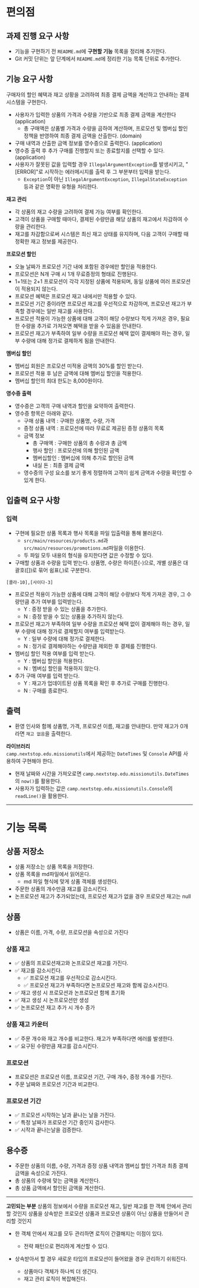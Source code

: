 # 편의점

## 과제 진행 요구 사항

- 기능을 구현하기 전 `README.md`에 **구현할 기능** 목록을 정리해 추가한다.
- Git 커밋 단위는 앞 단계에서 `README.md`에 정리한 기능 목록 단위로 추가한다.

## 기능 요구 사항

구매자의 할인 혜택과 재고 상황을 고려하여 최종 결제 금액을 계산하고 안내하는 결제 시스템을 구현한다.

- 사용자가 입력한 상품의 가격과 수량을 기반으로 최종 결제 금액을 계산한다 (application)
  - 총 구매액은 상품별 가격과 수량을 곱하여 계산하며, 프로모션 및 멤버십 할인 정책을 반영하여 최종 결제 금액을 산출한다. (domain)
- 구매 내역과 산출한 금액 정보를 영수증으로 출력한다. (application)
- 영수증 출력 후 추가 구매를 진행할지  또는 종료할지를 선택할 수 있다. (application)
- 사용자가 잘못된 값을 입력할 경우 `IllegalArgumentException`를 발생시키고, "[ERROR]"로 시작하는 에러메시지를 출력 후 그 부분부터 입력을 받는다.
  - `Exception`이 아닌 `IllegalArgumentException`, `IllegalStateException` 등과 같은 명확한 유형을 처리한다.

**재고 관리**
- 각 상품의 재고 수량을 고려하여 결제 가능 여부를 확인한다.
- 고객이 상품을 구매할 때마다, 결제된 수량만큼 해당 상품의 재고에서 차감하여 수량을 관리한다.
- 재고를 차감함으로써 시스템은 최신 재고 상태를 유지하며, 다음 고객이 구매할 때 정확한 재고 정보를 제공한다.

**프로모션 할인**
- 오늘 날짜가 프로모션 기간 내에 포함된 경우에만 할인을 적용한다.
- 프로모션은 N개 구매 시 1개 무료증정의 형태로 진행된다.
- 1+1또는 2+1 프로모션이  각각 지정된 상품에 적용되며, 동일 상품에 여러 프로모션이 적용되지 않는다.
- 프로모션 혜택은 프로모션 재고 내에서만 적용할 수 있다.
- 프로모션 기간 중이라면 프로모션 재고를 우선적으로 차감하며, 프로모션 재고가 부족할 경우에는 일반 재고를 사용한다.
- 프로모션 적용이 가능한 상품에 대해 고객이 해당 수량보다 적게 가져온 경우, 필요한 수량을 추가로 가져오면 혜택을 받을 수 있음을 안내한다.
- 프로모션 재고가 부족하여 일부 수량을 프로모션 혜택 없이 결제해야 하는 경우, 일부 수량에 대해 정가로 결제하게 됨을 안내한다.

**멤버십 할인**
- 멤버십 회원은 프로모션 미적용 금액의 30%를 할인 받는다.
- 프로모션 적용 후 남은 금액에 대해 멤버십 할인을 적용한다.
- 멤버십 할인의 최대 한도는 8,000원이다.

**영수증 출력**
- 영수증은 고객의 구매 내역과 할인을 요약하여 출력한다.
- 영수증 항목은 아래와 같다.
  - 구매 상품 내역 : 구매한 상품명, 수량, 가격
  - 증정 상품 내역 : 프로모션에 따라 무료로 제공된 증정 상품의 목록
  - 금액 정보 
    - 총 구매액 : 구매한 상품의 총 수량과 총 금액
    - 행사 할인 : 프로모션에 의해 할인된 금액
    - 멤버십할인 : 멤버십에 의해 추가로 할인된 금액
    - 내실 돈 : 최종 결제 금액
  - 영수증의 구성 요소를 보기 좋게 정렬하여 고객이 쉽게 금액과 수량을 확인할 수 있게 한다.

## 입출력 요구 사항
### 입력
- 구현에 필요한 상품 목록과 행사 목록을 파일 입출력을 통해 불러온다.
  - `src/main/resources/products.md`과 `src/main/resources/promotions.md`파일을 이용한다.
  - 두 파일 모두 내용의 형식을 유지한다면 값은 수정할 수 있다.
- 구매할 상품과 수량을 입력 받는다. 상품명, 수량은 하이픈(-)으로, 개별 상품은 대괄호([])로 묶어 쉼표(,)로 구분한다.
```text
[콜라-10],[사이다-3]
```
- 프로모션 적용이 가능한 상품에 대해 고객이 해당 수량보다 적게 가져온 경우, 그 수량만큼 추가 여부를 입력받는다.
  - Y : 증정 받을 수 있는 상품을 추가한다.
  - N : 증정 받을 수 있는 상품을 추가하지 않는다.
- 프로모션 재고가 부족하여 일부 수량을 프로모션 혜택 없이 결제해야 하는 경우, 일부 수량에 대해 정가로 결제할지 여부를 입력받는다.
  - Y : 일부 수량에 대해 정가로 결제한다.
  - N : 정가로 결제해야하는 수량만큼 제외한 후 결제를 진행한다.
- 멤버십 할인 적용 여부를 입력 받는다.
  - Y : 멤버십 할인을 적용한다.
  - N : 멤버십 할인을 적용하지 않는다.
- 추가 구매 여부를 입력 받는다.
  - Y : 재고가 업데이트된 상품 목록을 확인 후 추가로 구매를 진행한다.
  - N :  구매를 종료한다.

## 출력
- 환영 인사와 함께 상품명, 가격, 프로모션 이름, 재고를 안내한다. 만약 재고가 0개라면 `재고 없음`을 출력한다.

**라이브러리**   
`camp.nextstop.edu.missionutils`에서 제공하는 `DateTimes` 및 `Console` API를 사용하여 구현해야 한다.
- 현재 날짜와 시간을 가져오로면 `camp.nextstep.edu.missionutils.DateTimes`의 `now()`를 활용한다.
- 사용자가 입력하는 값은 `camp.nextstep.edu.missionutils.Console`의 `readLine()`을 활용한다.



----------------
# 기능 목록

## 상품 저장소
- 상품 저장소는 상품 목록을 저장한다.
- 상품 목록을 md파일에서 읽어온다.
  - md 파일 형식에 맞게 상품 객체를 생성한다.
- 주문한 상품의 개수만큼 재고를 감소시킨다.
- 논프로모션 재고가 추가되었는데, 프로모션 재고가 없을 경우 프로모션 재고는 null

## 상품
- 상품은 이름, 가격, 수량, 프로모션을 속성으로 가진다

### 상품 재고 
- ✅ 상품의 프로모션재고와 논프로모션 재고를 가진다. 
- ✅ 재고를 감소시킨다.
  - ✅ 프로모션 재고를 우선적으로 감소시킨다. 
  - ✅ 프로모션 재고가 부족하다면 논프로모션 재고와 함께 감소시킨다.
- ✅ 재고 생성 시 프로모션과 논프로모션 함께 초기화
- ✅ 재고 생성 시 논프로모션만 생성
- ✅ 논프로모션 재고 추가 시 개수 증가


### 상품 재고 카운터
- ✅ 주문 개수와 재고 개수를 비교한다. 재고가 부족하다면 에러를 발생한다.
- ✅ 요구된 수량만큼 재고를 감소시킨다.

### 프로모션
- 프로모션은 프로모션 이름, 프로모션 기간, 구매 개수, 증정 개수를 가진다.
- 주문 날짜와 프로모션 기간과 비교한다.

### 프로모션 기간
- ✅ 프로모션 시작하는 날과 끝나는 날을 가진다.
- ✅ 특정 날짜가 프로모션 기간 중인지 검사한다.
- ✅ 시작과 끝나는날을 검증한다.

## 용수증
- 주문한 상품의 이름, 수량, 가격과 증정 상품 내역과 멤버십 할인 가격과 최종 결제금액을 속성으로 가진다.
- 총 상품의 수량에 맞는 금액을 계산한다.
- 총 상품 금액에서 할인된 금액을 계산한다.


--- 
**고민되는 부분**
상품의 정보에서 수량을 프로모션 재고, 일반 재고를 한 객체 안에서 관리할 것인지
상품을 상속받은 프로모션 상품과 프로모션 상품이 아닌 상품을 만들어서 관리할 것인지

- 한 객체 안에서 재고를 모두 관리하면 로직이 간결해지는 이점이 있다.
    - 전략 패턴으로 편리하게 계산할 수 있다.

- 상속받아서 할 경우 새로운 타입의 프로모션이 들어왔을 경우 관리하기 쉬워진다.
  - 상품마다 객체가 하나씩 더 생긴다.
  - 재고 관리 로직이 복잡해진다.
